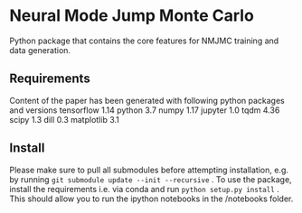 # Neural Mode Jump Monte Carlo

Python package that contains the core features for NMJMC training and data
generation.

## Requirements
Content of the paper has been generated with following python packages and versions
tensorflow 1.14
python 3.7
numpy 1.17
jupyter 1.0
tqdm 4.36
scipy 1.3
dill 0.3
matplotlib 3.1

## Install
Please make sure to pull all submodules before attempting installation, e.g. by running
`
git submodule update --init --recursive
`
.
To use the package, install the requirements i.e. via conda and run 
`
python setup.py install
`
.
This should allow you to run the ipython notebooks in the /notebooks folder.
